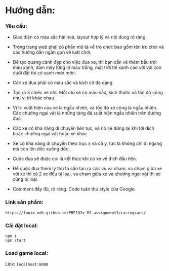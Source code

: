 # Hướng dẫn:

### Yêu cầu:
- Giao diện có màu sắc hài hoà, layout hợp lý và nội dung rõ ràng.

- Trong trang web phải có phần mô tả về trò chơi: bao gồm tên trò chơi và các hướng dẫn ngắn gọn về luật chơi.

- Để tạo quang cảnh đẹp cho việc đua xe, thì bạn cần vẽ thêm bầu trời màu xanh, đám mây lửng lơ màu trắng, mặt trời thì xanh cao vời vợi còn dưới đất thì cỏ xanh mơn mởn.

- Các xe đua phải có màu sắc và kích cỡ đa dạng.

- Tạo ra 3 chiếc xe oto. Mỗi oto sẽ có màu sắc, kích thước và tốc độ cũng như vị trí khác nhau

- Vị trí xuất hiện của xe là ngẫu nhiên, và tốc độ xe cũng là ngẫu nhiên. Các chướng ngại vật là những tảng đá xuất hiện ngẫu nhiên trên đường đua.

- Các xe có khả năng di chuyển liên tục, và nó sẽ dừng lại khi tới đích hoặc chướng ngại vật hoặc xe khác

- Xe có khả năng di chuyển theo trục x và cả y, tức là không chỉ đi ngang mà còn lên dốc xuống dốc.

- Cuộc đua sẽ được coi là kết thúc khi có xe về đích đầu tiên.

- Để cuộc đua thêm lý thú ta cần tạo ra các vụ va chạm: va chạm giữa xe với xe thì cả 2 xe đều bị loại, va chạm giữa xe và chướng ngại vật thì xe cũng bị loại.

- Comment đầy đủ, rõ ràng. Code tuân thủ style của Google.

### Link sản phẩm:
```
https://funix-ndh.github.io/PRF192x_03_assignment1/racingcars/

```

### Cài đặt local:
```
npm i
npm start
```

### Load game local:
Link: `localhost:8000`

